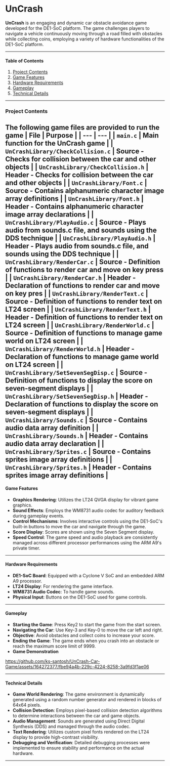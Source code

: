 # UnCrash

**UnCrash** is an engaging and dynamic car obstacle avoidance game developed for the DE1-SoC platform. The game challenges players to navigate a vehicle continuously moving through a road filled with obstacles while collecting coins, employing a variety of hardware functionalities of the DE1-SoC platform.

---

#### Table of Contents
1. [Project Contents](#project-contents)
2. [Game Features](#game-features)
3. [Hardware Requirements](#hardware-requirements)
4. [Gameplay](#gameplay)
5. [Technical Details](#technical-details)

---
### Project Contents
The following game files are provided to run the game
| File | Purpose |
| ---  | --- |
| `main.c`         | Main function for the UnCrash game |
| `UnCrashLibrary/CheckCollision.c`     | Source - Checks for collision between the car and other objects |
| `UnCrashLibrary/CheckCollision.h`     | Header - Checks for collision between the car and other objects |
| `UnCrashLibrary/Font.c`     | Source - Contains alphanumeric character image array definitions |
| `UnCrashLibrary/Font.h`     | Header - Contains alphanumeric character image array declarations |
| `UnCrashLibrary/PlayAudio.c`     | Source - Plays audio from sounds.c file, and sounds using the DDS technique |
| `UnCrashLibrary/PlayAudio.h`     | Header - Plays audio from sounds.c file, and sounds using the DDS technique |
| `UnCrashLibrary/RenderCar.c`     | Source - Definition of functions to render car and move on key press |
| `UnCrashLibrary/RenderCar.h`     | Header - Declaration of functions to render car and move on key pres |
| `UnCrashLibrary/RenderText.c`     | Source - Definition of functions to render text on LT24 screen  |
| `UnCrashLibrary/RenderText.h`     | Header - Definition of functions to render text on LT24 screen |
| `UnCrashLibrary/RenderWorld.c`     | Source - Definition of functions to manage game world on LT24 screen |
| `UnCrashLibrary/RenderWorld.h`     | Header - Declaration of functions to manage game world on LT24 screen |
| `UnCrashLibrary/SetSevenSegDisp.c`     | Source - Definition of functions to display the score on seven-segment displays |
| `UnCrashLibrary/SetSevenSegDisp.h`     | Header - Declaration of functions to display the score on seven-segment displays |
| `UnCrashLibrary/Sounds.c`     | Source - Contains audio data array definition |
| `UnCrashLibrary/Sounds.h`     | Header - Contains audio data array declaration |
| `UnCrashLibrary/Sprites.c`     | Source - Contains sprites image array definitions |
| `UnCrashLibrary/Sprites.h`     | Header - Contains sprites image array definitions |
---

#### Game Features

- **Graphics Rendering**: Utilizes the LT24 QVGA display for vibrant game graphics.
- **Sound Effects**: Employs the WM8731 audio codec for auditory feedback during gameplay events.
- **Control Mechanisms**: Involves interactive controls using the DE1-SoC's built-in buttons to move the car and navigate through the game.
- **Score Display**: Scores are shown using the Seven Segment display.
- **Speed Control**: The game speed and audio playback are consistently managed across different processor performances using the ARM A9's private timer.

---

#### Hardware Requirements

- **DE1-SoC Board**: Equipped with a Cyclone V SoC and an embedded ARM A9 processor.
- **LT24 Display**: For rendering the game interface.
- **WM8731 Audio Codec**: To handle game sounds.
- **Physical Input**: Buttons on the DE1-SoC used for game controls.

---

#### Gameplay

- **Starting the Game**: Press Key2 to start the game from the start screen.
- **Navigating the Car**: Use Key-3 and Key-0 to move the car left and right.
- **Objective**: Avoid obstacles and collect coins to increase your score.
- **Ending the Game**: The game ends when you crash into an obstacle or reach the maximum score limit of 9999.
- **Game Demonstration**



https://github.com/ks-santosh/UnCrash-Car-Game/assets/164272377/fbe94a4b-229c-4224-8258-3a9fd3f1ae06


---

#### Technical Details

- **Game World Rendering**: The game environment is dynamically generated using a random number generator and rendered in blocks of 64x64 pixels.
- **Collision Detection**: Employs pixel-based collision detection algorithms to determine interactions between the car and game objects.
- **Audio Management**: Sounds are generated using Direct Digital Synthesis (DDS) and managed through the audio codec.
- **Text Rendering**: Utilizes custom pixel fonts rendered on the LT24 display to provide high-contrast visibility.
- **Debugging and Verification**: Detailed debugging processes were implemented to ensure stability and performance on the actual hardware.

---
